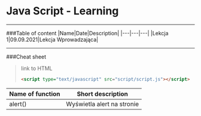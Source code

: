 # Java Script - Learning
***
###Table of content
|Name|Date|Description|
|---|---|---|
|Lekcja 1|09.09.2021|Lekcja Wprowadzająca|
***
###Cheat sheet
>link to HTML
>```HTML 
><script type="text/javascript" src="script/script.js"></script>
>```
|Name of function|Short description|
|---|---|
|alert()|Wyświetla alert na stronie|

